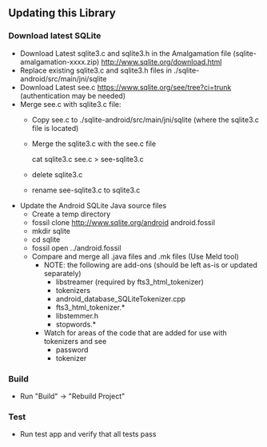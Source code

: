 ## Updating this Library

### Download latest SQLite
* Download Latest sqlite3.c and sqlite3.h in the Amalgamation file (sqlite-amalgamation-xxxx.zip) http://www.sqlite.org/download.html
* Replace existing sqlite3.c and sqlite3.h files in ./sqlite-android/src/main/jni/sqlite
* Download Latest see.c https://www.sqlite.org/see/tree?ci=trunk (authentication may be needed)
* Merge see.c with sqlite3.c file:
    * Copy see.c to ./sqlite-android/src/main/jni/sqlite (where the sqlite3.c file is located)
    * Merge the sqlite3.c with the see.c file

        cat sqlite3.c see.c > see-sqlite3.c

    * delete sqlite3.c
    * rename see-sqlite3.c to sqlite3.c
* Update the Android SQLite Java source files
    * Create a temp directory
    * fossil clone http://www.sqlite.org/android android.fossil
    * mkdir sqlite
    * cd sqlite
    * fossil open ../android.fossil
    * Compare and merge all .java files and .mk files (Use Meld tool)
        * NOTE: the following are add-ons (should be left as-is or updated separately)
            * libstreamer (required by fts3_html_tokenizer)
            * tokenizers
            * android_database_SQLiteTokenizer.cpp
            * fts3_html_tokenizer.*
            * libstemmer.h
            * stopwords.*
        * Watch for areas of the code that are added for use with tokenizers and see
            * password
            * tokenizer

### Build

* Run "Build" -> "Rebuild Project"

### Test

* Run test app and verify that all tests pass
